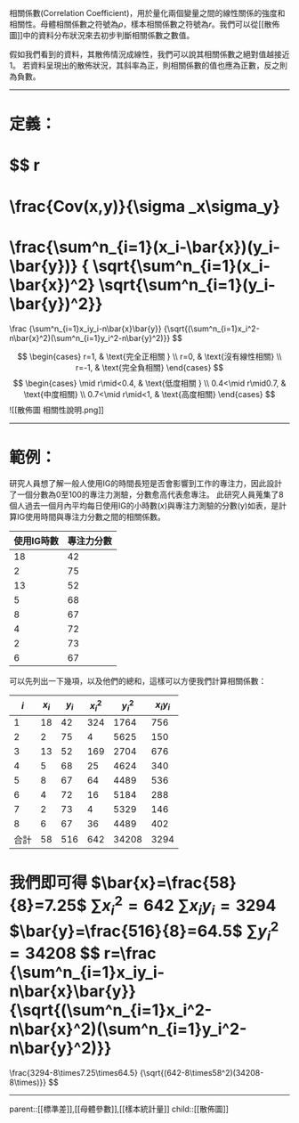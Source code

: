相關係數(Correlation Coefficient)，用於量化兩個變量之間的線性關係的強度和相關性。母體相關係數之符號為$\rho$，樣本相關係數之符號為$r$。我們可以從[[散佈圖]]中的資料分布狀況來去初步判斷相關係數之數值。

假如我們看到的資料，其散佈情況成線性，我們可以說其相關係數之絕對值越接近1。
若資料呈現出的散佈狀況，其斜率為正，則相關係數的值也應為正數，反之則為負數。
- - -
# 定義：
$$
r
=
\frac{Cov(x,y)}{\sigma _x\sigma_y}
=
\frac{\sum^n_{i=1}(x_i-\bar{x})(y_i-\bar{y})}
{ \sqrt{\sum^n_{i=1}(x_i-\bar{x})^2} \sqrt{\sum^n_{i=1}(y_i-\bar{y})^2}}
=
\frac
{\sum^n_{i=1}x_iy_i-n\bar{x}\bar{y}}
{\sqrt{(\sum^n_{i=1}x_i^2-n\bar{x}^2)(\sum^n_{i=1}y_i^2-n\bar{y}^2)}}
$$

$$
\begin{cases}
    r=1, & \text{完全正相關 } \\
    r=0, & \text{沒有線性相關}  \\
    r=-1, & \text{完全負相關}
\end{cases}
$$
$$
\begin{cases}
    \mid r\mid<0.4, & \text{低度相關 } \\
    0.4<\mid r\mid0.7, & \text{中度相關}  \\
    0.7<\mid r\mid<1, & \text{高度相關}
\end{cases}
$$
![[散佈圖 相關性說明.png]]
- - -
# 範例：
研究人員想了解一般人使用IG的時間長短是否會影響到工作的專注力，因此設計了一個分數為0至100的專注力測驗，分數愈高代表愈專注。
此研究人員蒐集了8個人過去一個月內平均每日使用IG的小時數($x$)與專注力測驗的分數(y)如表，是計算IG使用時間與專注力分數之間的相關係數。

| 使用IG時數 | 專注力分數 |
| ------ | ----- |
| 18     | 42    |
| 2      | 75    |
| 13     | 52    |
| 5      | 68    |
| 8      | 67    |
| 4      | 72    |
| 2      | 73    |
| 6      | 67    |
可以先列出一下幾項，以及他們的總和，這樣可以方便我們計算相關係數：

| $i$ | $x_i$ | $y_i$ | $x_i^2$ | $y_i^2$ | $x_iy_i$ |
| --- | ----- | ----- | ------- | ------- | -------- |
| 1   | 18    | 42    | 324     | 1764    | 756      |
| 2   | 2     | 75    | 4       | 5625    | 150      |
| 3   | 13    | 52    | 169     | 2704    | 676      |
| 4   | 5     | 68    | 25      | 4624    | 340      |
| 5   | 8     | 67    | 64      | 4489    | 536      |
| 6   | 4     | 72    | 16      | 5184    | 288      |
| 7   | 2     | 73    | 4       | 5329    | 146      |
| 8   | 6     | 67    | 36      | 4489    | 402      |
| 合計  | 58    | 516   | 642     | 34208   | 3294     |
我們即可得
$\bar{x}=\frac{58}{8}=7.25$     $\sum{x}^2_i=642$      $\sum x_i y_i=3294$
$\bar{y}=\frac{516}{8}=64.5$    $\sum{y}^2_i=34208$
$$
r=\frac
{\sum^n_{i=1}x_iy_i-n\bar{x}\bar{y}}
{\sqrt{(\sum^n_{i=1}x_i^2-n\bar{x}^2)(\sum^n_{i=1}y_i^2-n\bar{y}^2)}}
=
\frac{3294-8\times7.25\times64.5}
{\sqrt{(642-8\times58^2)(34208-8\times)}}
$$

- - -
parent::[[標準差]],[[母體參數]],[[樣本統計量]]
child::[[散佈圖]]
